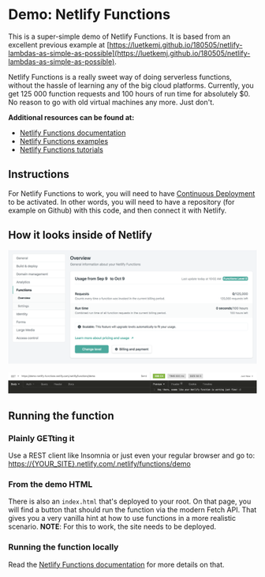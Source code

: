 # Demo: Netlify Functions

This is a super-simple demo of Netlify Functions. It is based from an excellent previous example at [https://luetkemj.github.io/180505/netlify-lambdas-as-simple-as-possible](https://luetkemj.github.io/180505/netlify-lambdas-as-simple-as-possible).

Netlify Functions is a really sweet way of doing serverless functions, without the hassle of learning any of the big cloud platforms. Currently, you get 125 000 function requests and 100 hours of run time for absolutely \$0. No reason to go with old virtual machines any more. Just don't.

**Additional resources can be found at:**

- [Netlify Functions documentation](https://www.netlify.com/docs/functions/)
- [Netlify Functions examples](https://functions.netlify.com/examples/)
- [Netlify Functions tutorials](https://functions.netlify.com/tutorials/)

## Instructions

For Netlify Functions to work, you will need to have [Continuous Deployment](https://www.netlify.com/docs/continuous-deployment/) to be activated. In other words, you will need to have a repository (for example on Github) with this code, and then connect it with Netlify.

## How it looks inside of Netlify

![Functions overview in Netlify](functions-overview.png)

![Successfully reached function in Insomnia](successfully-reached.png)

## Running the function

### Plainly GETting it

Use a REST client like Insomnia or just even your regular browser and go to: [https://{YOUR_SITE}.netlify.com/.netlify/functions/demo](https://{YOUR_SITE}.netlify.com/.netlify/functions/demo)

### From the demo HTML

There is also an `index.html` that's deployed to your root. On that page, you will find a button that should run the function via the modern Fetch API. That gives you a very vanilla hint at how to use functions in a more realistic scenario. **NOTE**: For this to work, the site needs to be deployed.

### Running the function locally

Read the [Netlify Functions documentation](https://www.netlify.com/docs/functions/) for more details on that.
